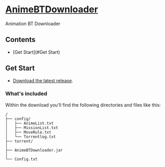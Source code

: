 # [AnimeBTDownloader](https://github.com/blake31113/AnimeBTDownloader)

Animation BT Downloader

## Contents
 - [Get Start](#Get Start)

## Get Start

- [Download the latest release](https://github.com/blake31113/AnimeBTDownloader/raw/master/AnimeBTDownloader_ver1.0.0.zip).

### What's included
Within the download you'll find the following directories and files like this:

```
/
├── config/
│   ├── AnimeList.txt
│   ├── MissionList.txt
│   ├── MoveRule.txt
│   └── Torrentlog.txt
├── torrent/
│   
├── AnimeBTDownloader.jar
│
└── Config.txt
```
